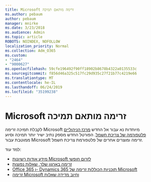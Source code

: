 ```yaml
---
title: Microsoft זרימה מותאם תמיכה
ms.author: pebaum
author: pebaum
manager: mnirke
ms.date: 3/23/2018
ms.audience: Admin
ms.topic: article
ROBOTS: NOINDEX, NOFOLLOW
localization_priority: Normal
ms.collection: Adm_O365
ms.custom:
- "2464"
- "9000627"
ms.openlocfilehash: 59cfe196492f90ff18902b8678b4322a0135533c
ms.sourcegitcommit: f856d46a325c517fc29d935c27f21b77c4219e66
ms.translationtype: MT
ms.contentlocale: he-IL
ms.lasthandoff: 06/24/2019
ms.locfileid: "35199238"
---
```

# <a name="microsoft-flow-specialized-support"></a>Microsoft זרימה מותאם תמיכה

לקבלת תמיכה זרימה Microsoft מיוחדות נא עבור אל החדש [מרכז הניהוליים פלטפורמה של צריכת חשמל](https://aka.ms/flowadminsupport). הפורטל החדש מספק נתיב ישיר יותר תמיכה וסיוע ממוטבת עבור Microsoft זרימה ומוצרים אחרים של פלטפורמת צריכת חשמל.

למד עוד:
- [מידע אודות רשיונות Microsoft לזרום חופשי](https://go.microsoft.com/fwlink/?linkid=2095610)
- [זרימה בארגון שלך, שאלות נפוצות](https://go.microsoft.com/fwlink/?linkid=2072608)
- [Office 365 ו- Dynamics 365 תוכניות הכוללות זרימה של Microsoft](https://go.microsoft.com/fwlink/?linkid=2072406)
- [זרימה Microsoft וחיוב מדידה שאלות](https://go.microsoft.com/fwlink/?linkid=2072612)